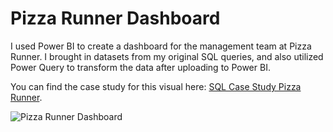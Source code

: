 # Pizza Runner Dashboard
I used Power BI to create a dashboard for the management team at Pizza Runner. I brought in datasets from my original SQL queries, and also utilized Power Query to transform the data after uploading to Power BI.

You can find the case study for this visual here: [SQL Case Study Pizza Runner](https://github.com/mikes802/SQL-Case-Study-Pizza-Runner).

![Pizza Runner Dashboard](Pizza-Runner-Dashboard.png)
